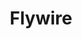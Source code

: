---
facebook: https://facebook.com/Flywire
instagram: https://instagram.com/insideflywire
linkedin: https://linkedin.com/company/flywire
logohandle: flywire
sort: flywire
title: Flywire
twitter: https://x.com/Flywire
website: https://www.flywire.com/
---